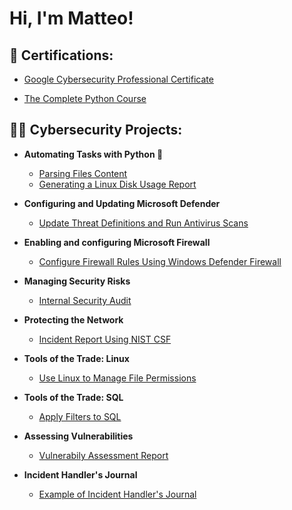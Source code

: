 <h1>Hi, I'm Matteo! <br/>

<h2>📃 Certifications:</h2>

  - [Google Cybersecurity Professional Certificate](https://drive.google.com/file/d/1SXimlyRSZp9KUcNiuj_ICkX4kaNYsEks/view?usp=sharing)
<!--  
  - [Microsoft Windows Defender and Firewall](https://drive.google.com/file/d/1XWbZ6aVcBASoHZMxXR5mOzqqUCQa6_cH/view?usp=sharing)
  - [Python Script for DevOps](https://drive.google.com/drive/folders/1nuXa5i_g_Wdj9b3hW-VMcwNdn9SWhPuk)
  - [Generate a Linux Disk User Report With Python](https://drive.google.com/drive/folders/1nuXa5i_g_Wdj9b3hW-VMcwNdn9SWhPuk)
-->  
  - [The Complete Python Course](https://drive.google.com/file/d/1EZRvvT-XsmGt5s_swSfhiv13wdI9LnSm/view?usp=sharing)

<h2>👨‍💻 Cybersecurity Projects:</h2>

- <b>Automating Tasks with Python 🐍</b>
  - [Parsing Files Content](https://github.com/arnius88/python_parsing)
  - [Generating a Linux Disk Usage Report]()

- <b>Configuring and Updating Microsoft Defender</b>
  - [Update Threat Definitions and Run Antivirus Scans](https://github.com/matteoarnetoli/update_threats)

- <b>Enabling and configuring Microsoft Firewall</b>
  - [Configure Firewall Rules Using Windows Defender Firewall](https://github.com/matteoarnetoli/configure_firewall_rule)

- <b>Managing Security Risks</b>
  - [Internal Security Audit](https://github.com/arnius88/internal_audit)

- <b>Protecting the Network</b>
  - [Incident Report Using NIST CSF](https://github.com/arnius88/incident_report)

- <b>Tools of the Trade: Linux</b>
  - [Use Linux to Manage File Permissions](https://github.com/arnius88/linux_permissions)

- <b>Tools of the Trade: SQL</b>
  - [Apply Filters to SQL](https://github.com/arnius88/sql_filters)

- <b>Assessing Vulnerabilities</b>
  - [Vulnerabily Assessment Report](https://github.com/arnius88/vulnerability_assessment)
    
- <b>Incident Handler's Journal</b>
  - [Example of Incident Handler's Journal](https://github.com/arnius88/incident_journal)

 

<!--
<h2> 🤳 Connect with me:</h2>

[<img align="left" alt= | LinkedIn" width="22px" src="https://cdn.jsdelivr.net/npm/simple-icons@v3/icons/linkedin.svg" />][linkedin]
[<img align="left" alt= | Instagram" width="22px" src="https://cdn.jsdelivr.net/npm/simple-icons@v3/icons/instagram.svg" />][instagram]

[instagram]: https://www.instagram.com//
[linkedin]: https://linkedin.com/in/

Here are some ideas to get you started:

- 🔭 I’m currently working on ...
- 🌱 I’m currently learning ...
- 👯 I’m looking to collaborate on ...
- 🤔 I’m looking for help with ...
- 💬 Ask me about ...
- 📫 How to reach me: ...
- 😄 Pronouns: ...
- ⚡ Fun fact: ...
-->
